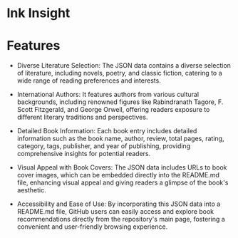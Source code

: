# Ink Insight

# Features

- Diverse Literature Selection: The JSON data contains a diverse selection of literature, including novels, poetry, and classic fiction, catering to a wide range of reading preferences and interests.

- International Authors: It features authors from various cultural backgrounds, including renowned figures like Rabindranath Tagore, F. Scott Fitzgerald, and George Orwell, offering readers exposure to different literary traditions and perspectives.

- Detailed Book Information: Each book entry includes detailed information such as the book name, author, review, total pages, rating, category, tags, publisher, and year of publishing, providing comprehensive insights for potential readers.

- Visual Appeal with Book Covers: The JSON data includes URLs to book cover images, which can be embedded directly into the README.md file, enhancing visual appeal and giving readers a glimpse of the book's aesthetic.

- Accessibility and Ease of Use: By incorporating this JSON data into a README.md file, GitHub users can easily access and explore book recommendations directly from the repository's main page, fostering a convenient and user-friendly browsing experience.
